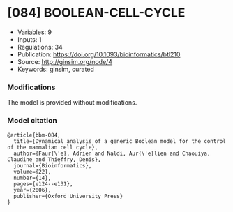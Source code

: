 # \[084\] BOOLEAN-CELL-CYCLE

 - Variables: 9
 - Inputs: 1
 - Regulations: 34
 - Publication: https://doi.org/10.1093/bioinformatics/btl210
 - Source: http://ginsim.org/node/4
 - Keywords: ginsim, curated


### Modifications

The model is provided without modifications.

### Model citation

```
@article{bbm-084,
  title={Dynamical analysis of a generic Boolean model for the control of the mammalian cell cycle},
  author={Faur{\'e}, Adrien and Naldi, Aur{\'e}lien and Chaouiya, Claudine and Thieffry, Denis},
  journal={Bioinformatics},
  volume={22},
  number={14},
  pages={e124--e131},
  year={2006},
  publisher={Oxford University Press}
}

```


